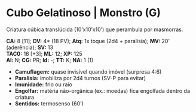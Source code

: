 # Cubo Gelatinoso | Monstro (G)

Criatura cúbica translúcida (10’x10’x10’) que perambula por masmorras.

**CA:** 8 [11]; **DV:** 4\* (18 PV); **Atq:** 1x toque (2d4 + paralisia); **MV:** 20’ (aderência); **SV:** 13  
**TAC0:** 16 [+3]; **ML:** 12; **XP:** 125  
**Al:** N; **CG:** PR; **Id:** -; **TT:** K; **NA:** 1 (1)

- **Camuflagem:** quase invisível quando imóvel (surpresa 4:6)  
- **Paralisia:** imobiliza por 2d4 turnos (SV-P para evitar)  
- **Imunidade:** frio ou raio  
- **Engolfar:** matéria não-orgânica (ex.: moedas) fica engolfada dentro da criatura  
- **Sentidos:** termosenso (60’)
